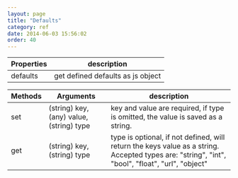```yaml
---
layout: page
title: "Defaults"
category: ref
date: 2014-06-03 15:56:02
order: 40
---
```



Properties | description
---------- | -----------
defaults | get defined defaults as js object

Methods  | Arguments | description
-------- | --------- | ------------
set | (string) key, (any) value, (string) type | key and value are required, if type is omitted, the value is saved as a string.
get | (string) key, (string) type | type is optional, if not defined, will return the keys value as a string. Accepted types are: "string", "int", "bool", "float", "url", "object"
